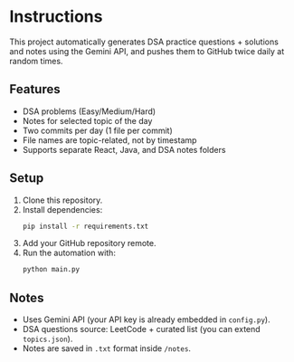 # Instructions

This project automatically generates DSA practice questions + solutions and notes using the Gemini API, 
and pushes them to GitHub twice daily at random times.

## Features
- DSA problems (Easy/Medium/Hard)
- Notes for selected topic of the day
- Two commits per day (1 file per commit)
- File names are topic-related, not by timestamp
- Supports separate React, Java, and DSA notes folders

## Setup
1. Clone this repository.
2. Install dependencies:
   ```bash
   pip install -r requirements.txt
   ```
3. Add your GitHub repository remote.
4. Run the automation with:
   ```bash
   python main.py
   ```

## Notes
- Uses Gemini API (your API key is already embedded in `config.py`).
- DSA questions source: LeetCode + curated list (you can extend `topics.json`).
- Notes are saved in `.txt` format inside `/notes`.

